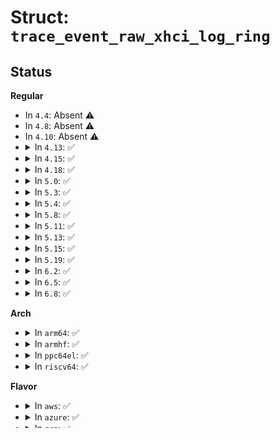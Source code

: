 # Struct: <code>trace_event_raw_xhci_log_ring</code>

## Status
<b>Regular</b>
<ul>
<li>
In <code>4.4</code>: Absent ⚠️
</li>
<li>
In <code>4.8</code>: Absent ⚠️
</li>
<li>
In <code>4.10</code>: Absent ⚠️
</li>
<li>
<details>
<summary>In <code>4.13</code>: ✅</summary>

```c
struct trace_event_raw_xhci_log_ring {
    struct trace_entry ent;
    u32 type;
    void *ring;
    dma_addr_t enq;
    dma_addr_t deq;
    dma_addr_t enq_seg;
    dma_addr_t deq_seg;
    unsigned int num_segs;
    unsigned int stream_id;
    unsigned int cycle_state;
    unsigned int num_trbs_free;
    unsigned int bounce_buf_len;
    char __data[0];
};
```
</details>
</li>
<li>
<details>
<summary>In <code>4.15</code>: ✅</summary>

```c
struct trace_event_raw_xhci_log_ring {
    struct trace_entry ent;
    u32 type;
    void *ring;
    dma_addr_t enq;
    dma_addr_t deq;
    dma_addr_t enq_seg;
    dma_addr_t deq_seg;
    unsigned int num_segs;
    unsigned int stream_id;
    unsigned int cycle_state;
    unsigned int num_trbs_free;
    unsigned int bounce_buf_len;
    char __data[0];
};
```
</details>
</li>
<li>
<details>
<summary>In <code>4.18</code>: ✅</summary>

```c
struct trace_event_raw_xhci_log_ring {
    struct trace_entry ent;
    u32 type;
    void *ring;
    dma_addr_t enq;
    dma_addr_t deq;
    dma_addr_t enq_seg;
    dma_addr_t deq_seg;
    unsigned int num_segs;
    unsigned int stream_id;
    unsigned int cycle_state;
    unsigned int num_trbs_free;
    unsigned int bounce_buf_len;
    char __data[0];
};
```
</details>
</li>
<li>
<details>
<summary>In <code>5.0</code>: ✅</summary>

```c
struct trace_event_raw_xhci_log_ring {
    struct trace_entry ent;
    u32 type;
    void *ring;
    dma_addr_t enq;
    dma_addr_t deq;
    dma_addr_t enq_seg;
    dma_addr_t deq_seg;
    unsigned int num_segs;
    unsigned int stream_id;
    unsigned int cycle_state;
    unsigned int num_trbs_free;
    unsigned int bounce_buf_len;
    char __data[0];
};
```
</details>
</li>
<li>
<details>
<summary>In <code>5.3</code>: ✅</summary>

```c
struct trace_event_raw_xhci_log_ring {
    struct trace_entry ent;
    u32 type;
    void *ring;
    dma_addr_t enq;
    dma_addr_t deq;
    dma_addr_t enq_seg;
    dma_addr_t deq_seg;
    unsigned int num_segs;
    unsigned int stream_id;
    unsigned int cycle_state;
    unsigned int num_trbs_free;
    unsigned int bounce_buf_len;
    char __data[0];
};
```
</details>
</li>
<li>
<details>
<summary>In <code>5.4</code>: ✅</summary>

```c
struct trace_event_raw_xhci_log_ring {
    struct trace_entry ent;
    u32 type;
    void *ring;
    dma_addr_t enq;
    dma_addr_t deq;
    dma_addr_t enq_seg;
    dma_addr_t deq_seg;
    unsigned int num_segs;
    unsigned int stream_id;
    unsigned int cycle_state;
    unsigned int num_trbs_free;
    unsigned int bounce_buf_len;
    char __data[0];
};
```
</details>
</li>
<li>
<details>
<summary>In <code>5.8</code>: ✅</summary>

```c
struct trace_event_raw_xhci_log_ring {
    struct trace_entry ent;
    u32 type;
    void *ring;
    dma_addr_t enq;
    dma_addr_t deq;
    dma_addr_t enq_seg;
    dma_addr_t deq_seg;
    unsigned int num_segs;
    unsigned int stream_id;
    unsigned int cycle_state;
    unsigned int num_trbs_free;
    unsigned int bounce_buf_len;
    char __data[0];
};
```
</details>
</li>
<li>
<details>
<summary>In <code>5.11</code>: ✅</summary>

```c
struct trace_event_raw_xhci_log_ring {
    struct trace_entry ent;
    u32 type;
    void *ring;
    dma_addr_t enq;
    dma_addr_t deq;
    dma_addr_t enq_seg;
    dma_addr_t deq_seg;
    unsigned int num_segs;
    unsigned int stream_id;
    unsigned int cycle_state;
    unsigned int num_trbs_free;
    unsigned int bounce_buf_len;
    char __data[0];
};
```
</details>
</li>
<li>
<details>
<summary>In <code>5.13</code>: ✅</summary>

```c
struct trace_event_raw_xhci_log_ring {
    struct trace_entry ent;
    u32 type;
    void *ring;
    dma_addr_t enq;
    dma_addr_t deq;
    dma_addr_t enq_seg;
    dma_addr_t deq_seg;
    unsigned int num_segs;
    unsigned int stream_id;
    unsigned int cycle_state;
    unsigned int num_trbs_free;
    unsigned int bounce_buf_len;
    char __data[0];
};
```
</details>
</li>
<li>
<details>
<summary>In <code>5.15</code>: ✅</summary>

```c
struct trace_event_raw_xhci_log_ring {
    struct trace_entry ent;
    u32 type;
    void *ring;
    dma_addr_t enq;
    dma_addr_t deq;
    dma_addr_t enq_seg;
    dma_addr_t deq_seg;
    unsigned int num_segs;
    unsigned int stream_id;
    unsigned int cycle_state;
    unsigned int num_trbs_free;
    unsigned int bounce_buf_len;
    char __data[0];
};
```
</details>
</li>
<li>
<details>
<summary>In <code>5.19</code>: ✅</summary>

```c
struct trace_event_raw_xhci_log_ring {
    struct trace_entry ent;
    u32 type;
    void *ring;
    dma_addr_t enq;
    dma_addr_t deq;
    dma_addr_t enq_seg;
    dma_addr_t deq_seg;
    unsigned int num_segs;
    unsigned int stream_id;
    unsigned int cycle_state;
    unsigned int num_trbs_free;
    unsigned int bounce_buf_len;
    char __data[0];
};
```
</details>
</li>
<li>
<details>
<summary>In <code>6.2</code>: ✅</summary>

```c
struct trace_event_raw_xhci_log_ring {
    struct trace_entry ent;
    u32 type;
    void *ring;
    dma_addr_t enq;
    dma_addr_t deq;
    dma_addr_t enq_seg;
    dma_addr_t deq_seg;
    unsigned int num_segs;
    unsigned int stream_id;
    unsigned int cycle_state;
    unsigned int num_trbs_free;
    unsigned int bounce_buf_len;
    char __data[0];
};
```
</details>
</li>
<li>
<details>
<summary>In <code>6.5</code>: ✅</summary>

```c
struct trace_event_raw_xhci_log_ring {
    struct trace_entry ent;
    u32 type;
    void *ring;
    dma_addr_t enq;
    dma_addr_t deq;
    dma_addr_t enq_seg;
    dma_addr_t deq_seg;
    unsigned int num_segs;
    unsigned int stream_id;
    unsigned int cycle_state;
    unsigned int bounce_buf_len;
    char __data[0];
};
```
</details>
</li>
<li>
<details>
<summary>In <code>6.8</code>: ✅</summary>

```c
struct trace_event_raw_xhci_log_ring {
    struct trace_entry ent;
    u32 type;
    void *ring;
    dma_addr_t enq;
    dma_addr_t deq;
    dma_addr_t enq_seg;
    dma_addr_t deq_seg;
    unsigned int num_segs;
    unsigned int stream_id;
    unsigned int cycle_state;
    unsigned int bounce_buf_len;
    char __data[0];
};
```
</details>
</li>
</ul>
<b>Arch</b>
<ul>
<li>
<details>
<summary>In <code>arm64</code>: ✅</summary>

```c
struct trace_event_raw_xhci_log_ring {
    struct trace_entry ent;
    u32 type;
    void *ring;
    dma_addr_t enq;
    dma_addr_t deq;
    dma_addr_t enq_seg;
    dma_addr_t deq_seg;
    unsigned int num_segs;
    unsigned int stream_id;
    unsigned int cycle_state;
    unsigned int num_trbs_free;
    unsigned int bounce_buf_len;
    char __data[0];
};
```
</details>
</li>
<li>
<details>
<summary>In <code>armhf</code>: ✅</summary>

```c
struct trace_event_raw_xhci_log_ring {
    struct trace_entry ent;
    u32 type;
    void *ring;
    dma_addr_t enq;
    dma_addr_t deq;
    dma_addr_t enq_seg;
    dma_addr_t deq_seg;
    unsigned int num_segs;
    unsigned int stream_id;
    unsigned int cycle_state;
    unsigned int num_trbs_free;
    unsigned int bounce_buf_len;
    char __data[0];
};
```
</details>
</li>
<li>
<details>
<summary>In <code>ppc64el</code>: ✅</summary>

```c
struct trace_event_raw_xhci_log_ring {
    struct trace_entry ent;
    u32 type;
    void *ring;
    dma_addr_t enq;
    dma_addr_t deq;
    dma_addr_t enq_seg;
    dma_addr_t deq_seg;
    unsigned int num_segs;
    unsigned int stream_id;
    unsigned int cycle_state;
    unsigned int num_trbs_free;
    unsigned int bounce_buf_len;
    char __data[0];
};
```
</details>
</li>
<li>
<details>
<summary>In <code>riscv64</code>: ✅</summary>

```c
struct trace_event_raw_xhci_log_ring {
    struct trace_entry ent;
    u32 type;
    void *ring;
    dma_addr_t enq;
    dma_addr_t deq;
    dma_addr_t enq_seg;
    dma_addr_t deq_seg;
    unsigned int num_segs;
    unsigned int stream_id;
    unsigned int cycle_state;
    unsigned int num_trbs_free;
    unsigned int bounce_buf_len;
    char __data[0];
};
```
</details>
</li>
</ul>
<b>Flavor</b>
<ul>
<li>
<details>
<summary>In <code>aws</code>: ✅</summary>

```c
struct trace_event_raw_xhci_log_ring {
    struct trace_entry ent;
    u32 type;
    void *ring;
    dma_addr_t enq;
    dma_addr_t deq;
    dma_addr_t enq_seg;
    dma_addr_t deq_seg;
    unsigned int num_segs;
    unsigned int stream_id;
    unsigned int cycle_state;
    unsigned int num_trbs_free;
    unsigned int bounce_buf_len;
    char __data[0];
};
```
</details>
</li>
<li>
<details>
<summary>In <code>azure</code>: ✅</summary>

```c
struct trace_event_raw_xhci_log_ring {
    struct trace_entry ent;
    u32 type;
    void *ring;
    dma_addr_t enq;
    dma_addr_t deq;
    dma_addr_t enq_seg;
    dma_addr_t deq_seg;
    unsigned int num_segs;
    unsigned int stream_id;
    unsigned int cycle_state;
    unsigned int num_trbs_free;
    unsigned int bounce_buf_len;
    char __data[0];
};
```
</details>
</li>
<li>
<details>
<summary>In <code>gcp</code>: ✅</summary>

```c
struct trace_event_raw_xhci_log_ring {
    struct trace_entry ent;
    u32 type;
    void *ring;
    dma_addr_t enq;
    dma_addr_t deq;
    dma_addr_t enq_seg;
    dma_addr_t deq_seg;
    unsigned int num_segs;
    unsigned int stream_id;
    unsigned int cycle_state;
    unsigned int num_trbs_free;
    unsigned int bounce_buf_len;
    char __data[0];
};
```
</details>
</li>
<li>
<details>
<summary>In <code>lowlatency</code>: ✅</summary>

```c
struct trace_event_raw_xhci_log_ring {
    struct trace_entry ent;
    u32 type;
    void *ring;
    dma_addr_t enq;
    dma_addr_t deq;
    dma_addr_t enq_seg;
    dma_addr_t deq_seg;
    unsigned int num_segs;
    unsigned int stream_id;
    unsigned int cycle_state;
    unsigned int num_trbs_free;
    unsigned int bounce_buf_len;
    char __data[0];
};
```
</details>
</li>
</ul>

## Differences
<b>Regular</b>
<ul>
<li>
No changes between <code>4.13</code> and <code>4.15</code> ✅
</li>
<li>
No changes between <code>4.15</code> and <code>4.18</code> ✅
</li>
<li>
No changes between <code>4.18</code> and <code>5.0</code> ✅
</li>
<li>
No changes between <code>5.0</code> and <code>5.3</code> ✅
</li>
<li>
No changes between <code>5.3</code> and <code>5.4</code> ✅
</li>
<li>
No changes between <code>5.4</code> and <code>5.8</code> ✅
</li>
<li>
No changes between <code>5.8</code> and <code>5.11</code> ✅
</li>
<li>
No changes between <code>5.11</code> and <code>5.13</code> ✅
</li>
<li>
No changes between <code>5.13</code> and <code>5.15</code> ✅
</li>
<li>
No changes between <code>5.15</code> and <code>5.19</code> ✅
</li>
<li>
No changes between <code>5.19</code> and <code>6.2</code> ✅
</li>
<li>
<details>
<summary>Changed between <code>6.2</code> and <code>6.5</code> ⚠️</summary>
<ul>
<li>
<b>Field removed. </b>
<code>unsigned int num_trbs_free</code>
</li>
</ul>
</details>
</li>
<li>
No changes between <code>6.5</code> and <code>6.8</code> ✅
</li>
</ul>
<b>Arch</b>
<ul>
<li>
No changes between <code>amd64</code> and <code>arm64</code> ✅
</li>
<li>
No changes between <code>amd64</code> and <code>armhf</code> ✅
</li>
<li>
No changes between <code>amd64</code> and <code>ppc64el</code> ✅
</li>
<li>
No changes between <code>amd64</code> and <code>riscv64</code> ✅
</li>
</ul>
<b>Flavor</b>
<ul>
<li>
No changes between <code>generic</code> and <code>aws</code> ✅
</li>
<li>
No changes between <code>generic</code> and <code>azure</code> ✅
</li>
<li>
No changes between <code>generic</code> and <code>gcp</code> ✅
</li>
<li>
No changes between <code>generic</code> and <code>lowlatency</code> ✅
</li>
</ul>

